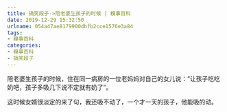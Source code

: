 ```yaml
---
title: 搞笑段子->陪老婆生孩子的时候 | 糗事百科
date: 2019-12-29 15:32:50
urlname: 054a47ae8179900dbfb2cce1576e3a84
tags: 
- 糗事百科
categories:
- 糗事百科
- 搞笑段子
---
```

陪老婆生孩子的时候，住在同一病房的一位老妈妈对自己的女儿说：“让孩子吃吃奶吧，孩子多吸几下说不定就有奶了”。

这时候女婿很淡定的来了句，我还吸不动了，一个才一天的孩子，他能吸的动。


